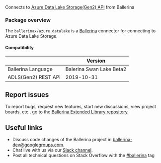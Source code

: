 Connects to [Azure Data Lake Storage(Gen2) API](https://docs.microsoft.com/en-us/rest/api/storageservices/data-lake-storage-gen2) from Ballerina

### Package overview

The `ballerinax/azure.datalake` is a [Ballerina](https://ballerina.io/) connector for connecting to Azure Data Lake Storage.

#### Compatibility
|                        | Version                   |
|------------------------|---------------------------|
| Ballerina Language     | Balerina Swan Lake Beta2  |
| ADLS(Gen2) REST API    | 2019-10-31                |

## Report issues
To report bugs, request new features, start new discussions, view project boards, etc., go to the [Ballerina Extended Library repository](https://github.com/ballerina-platform/ballerina-extended-library)

## Useful links
- Discuss code changes of the Ballerina project in [ballerina-dev@googlegroups.com](mailto:ballerina-dev@googlegroups.com).
- Chat live with us via our [Slack channel](https://ballerina.io/community/slack/).
- Post all technical questions on Stack Overflow with the [#ballerina](https://stackoverflow.com/questions/tagged/ballerina) tag
